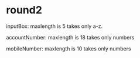 # round2

inputBox:
maxlength is 5
takes only a-z.

accountNumber:
maxlength is 18
takes only numbers

mobileNumber:
maxlength is 10
takes only numbers

